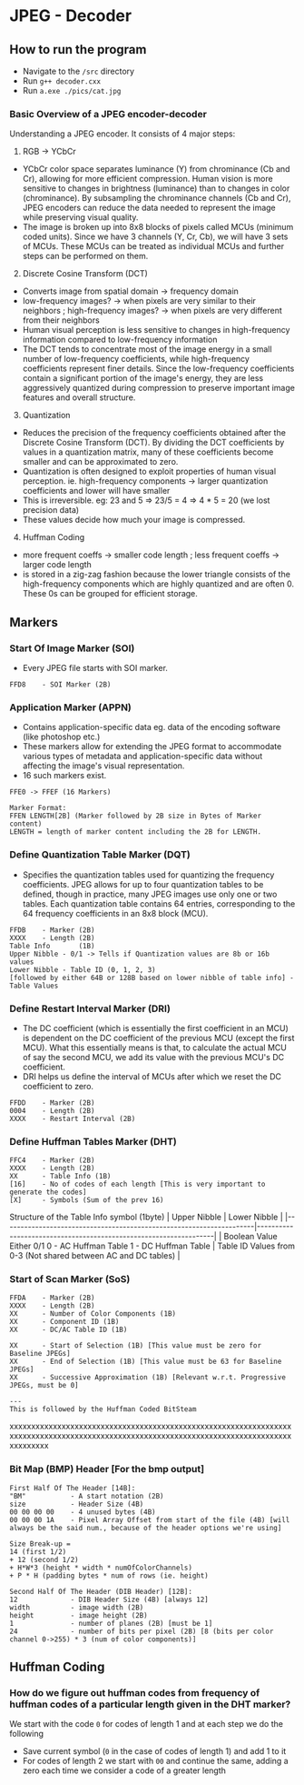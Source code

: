 # JPEG - Decoder

## How to run the program

- Navigate to the `/src` directory
- Run `g++ decoder.cxx`
- Run `a.exe ./pics/cat.jpg`

### Basic Overview of a JPEG encoder-decoder
Understanding a JPEG encoder. It consists of 4 major steps:
1. RGB -> YCbCr
- YCbCr color space separates luminance (Y) from chrominance (Cb and Cr), allowing for more efficient compression. Human vision is more sensitive to changes in brightness (luminance) than to changes in color (chrominance). By subsampling the chrominance channels (Cb and Cr), JPEG encoders can reduce the data needed to represent the image while preserving visual quality.
- The image is broken up into 8x8 blocks of pixels called MCUs (minimum coded units). Since we have 3 channels (Y, Cr, Cb), we will have 3 sets of MCUs. These MCUs can be treated as individual MCUs and further steps can be performed on them.

2. Discrete Cosine Transform (DCT)
- Converts image from spatial domain -> frequency domain
- low-frequency images? -> when pixels are very similar to their neighbors ; high-frequency images? -> when pixels are very different from their neighbors
- Human visual perception is less sensitive to changes in high-frequency information compared to low-frequency information
- The DCT tends to concentrate most of the image energy in a small number of low-frequency coefficients, while high-frequency coefficients represent finer details. Since the low-frequency coefficients contain a significant portion of the image's energy, they are less aggressively quantized during compression to preserve important image features and overall structure.

3. Quantization
- Reduces the precision of the frequency coefficients obtained after the Discrete Cosine Transform (DCT). By dividing the DCT coefficients by values in a quantization matrix, many of these coefficients become smaller and can be approximated to zero.
- Quantization is often designed to exploit properties of human visual perception. ie. high-frequency components -> larger quantization coefficients and lower will have smaller
- This is irreversible. eg: 23 and 5 => 23/5 = 4 => 4 * 5 = 20 (we lost precision data)
- These values decide how much your image is compressed.

4. Huffman Coding
- more frequent coeffs -> smaller code length ; less frequent coeffs -> larger code length
- is stored in a zig-zag fashion because the lower triangle consists of the high-frequency components which are highly quantized and are often 0. These 0s can be grouped for efficient storage. 


## Markers

### Start Of Image Marker (SOI)
- Every JPEG file starts with SOI marker.
```
FFD8    - SOI Marker (2B)
```

### Application Marker (APPN)
- Contains application-specific data eg. data of the encoding software (like photoshop etc.)
- These markers allow for extending the JPEG format to accommodate various types of metadata and application-specific data without affecting the image's visual representation.
- 16 such markers exist. 
```
FFE0 -> FFEF (16 Markers)

Marker Format:
FFEN LENGTH[2B] (Marker followed by 2B size in Bytes of Marker content)
LENGTH = length of marker content including the 2B for LENGTH.

```

### Define Quantization Table Marker (DQT)
- Specifies the quantization tables used for quantizing the frequency coefficients. JPEG allows for up to four quantization tables to be defined, though in practice, many JPEG images use only one or two tables. Each quantization table contains 64 entries, corresponding to the 64 frequency coefficients in an 8x8 block (MCU).
```
FFDB    - Marker (2B)
XXXX    - Length (2B)
Table Info       (1B)
Upper Nibble - 0/1 -> Tells if Quantization values are 8b or 16b values
Lower Nibble - Table ID (0, 1, 2, 3) 
[followed by either 64B or 128B based on lower nibble of table info] - Table Values
```

### Define Restart Interval Marker (DRI)
- The DC coefficient (which is essentially the first coefficient in an MCU) is dependent on the DC coefficient of the previous MCU (except the first MCU). What this essentially means is that, to calculate the actual MCU of say the second MCU, we add its value with the previous MCU's DC coefficient. 
- DRI helps us define the interval of MCUs after which we reset the DC coefficient to zero.
```
FFDD    - Marker (2B)
0004    - Length (2B)
XXXX    - Restart Interval (2B)
```

### Define Huffman Tables Marker (DHT)
```
FFC4    - Marker (2B)
XXXX    - Length (2B)
XX      - Table Info (1B)
[16]    - No of codes of each length [This is very important to generate the codes]
[X]     - Symbols (Sum of the prev 16)
```
Structure of the Table Info symbol (1byte)
| Upper Nibble                                                        | Lower Nibble                                                     |
|---------------------------------------------------------------------|------------------------------------------------------------------|
| Boolean Value Either 0/1  0 - AC Huffman Table 1 - DC Huffman Table | Table ID   Values from 0-3 (Not shared between AC and DC tables) |

### Start of Scan Marker (SoS)
```
FFDA    - Marker (2B)
XXXX    - Length (2B)
XX      - Number of Color Components (1B)
XX      - Component ID (1B)
XX      - DC/AC Table ID (1B)

XX      - Start of Selection (1B) [This value must be zero for Baseline JPEGs]
XX      - End of Selection (1B) [This value must be 63 for Baseline JPEGs]
XX      - Successive Approximation (1B) [Relevant w.r.t. Progressive JPEGs, must be 0]

---
This is followed by the Huffman Coded BitSteam
```

xxxxxxxxxxxxxxxxxxxxxxxxxxxxxxxxxxxxxxxxxxxxxxxxxxxxxxxxxxxxxxxxxxxxxxxxxxxxxxxxxxxxxxxxxxxxxxxxxxxxxxxxxxxxxxxxxxxxxxxxxxxxxxxxxxxxxxxxxxx

### Bit Map (BMP) Header [For the bmp output]
```
First Half Of The Header [14B]:
"BM"           - A start notation (2B)
size           - Header Size (4B)
00 00 00 00    - 4 unused bytes (4B)
00 00 00 1A    - Pixel Array Offset from start of the file (4B) [will always be the said num., because of the header options we're using]

Size Break-up = 
14 (first 1/2)
+ 12 (second 1/2)
+ H*W*3 (height * width * numOfColorChannels)
+ P * H (padding bytes * num of rows (ie. height)

Second Half Of The Header (DIB Header) [12B]:
12             - DIB Header Size (4B) [always 12]
width          - image width (2B)
height         - image height (2B)
1              - number of planes (2B) [must be 1]
24             - number of bits per pixel (2B) [8 (bits per color channel 0->255) * 3 (num of color components)]
```

## Huffman Coding
### How do we figure out huffman codes from frequency of huffman codes of a particular length given in the DHT marker?
We start with the code ```0``` for codes of length 1 and at each step we do the following
* Save current symbol (```0``` in the case of codes of length 1) and add 1 to it
* For codes of length 2 we start with ```00``` and continue the same, adding a zero each time we consider a code of a greater length


